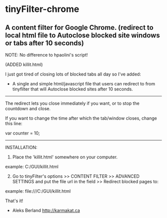 tinyFilter-chrome
=================

A content filter for Google Chrome.
(redirect to local html file to Autoclose blocked site windows or tabs after 10 seconds)
-----------------------------------------------------------------------------------------------------------------------
NOTE:
No difference to hpaolini's script!

(ADDED killit.html)

I just got tired of closing lots of blocked tabs all day so I've added:

- A single and simple html/javascript file that users can redirect to from tinyfilter that will Autoclose blocked sites after 10 seconds.

-----------------------------------------------------------------------------------------------------------------------

The redirect lets you close immediately if you want, or to stop the countdown and close. 

If you want to change the time after which the tab/window closes, change this line:

var counter = 10;

-----------------------------------------------------------------------------------------------------------------------
INSTALLATION:

1. Place the 'killit.html' somewhere on your computer.

example: C:/GUI/killit.html  

2. Go to tinyFilter's options >> CONTENT FILTER >> ADVANCED SETTINGS and put the file url in the field >> Redirect blocked pages to: 

example: file:///C:/GUI/killit.html

That's it!

- Aleks Berland 
http://karmakat.ca
